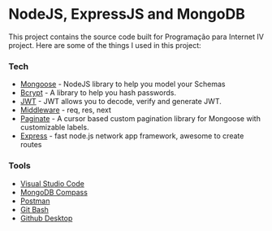 # NodeJS, ExpressJS and MongoDB

This project contains the source code built for Programação para Internet IV project. Here are some of the things I used in this project:

### Tech

* [Mongoose](https://mongoosejs.com/) - NodeJS library to help you model your Schemas
* [Bcrypt](https://www.npmjs.com/package/bcrypt) - A library to help you hash passwords.
* [JWT](https://jwt.io/) - JWT allows you to decode, verify and generate JWT.
* [Middleware](https://www.npmjs.com/package/express-middleware) - req, res, next
* [Paginate](https://www.npmjs.com/package/mongoose-paginate-v2) - A cursor based custom pagination library for Mongoose with customizable labels.
* [Express](https://expressjs.com/) - fast node.js network app framework, awesome to create routes  

### Tools

* [Visual Studio Code](https://code.visualstudio.com)
* [MongoDB Compass](https://www.mongodb.com/products/compass)
* [Postman](https://www.getpostman.com)
* [Git Bash](https://git-scm.com/downloads)
* [Github Desktop](https://desktop.github.com)
